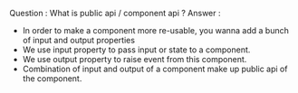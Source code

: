 Question : What is public api / component api ?
Answer :
- In order to make a component more re-usable, you wanna add a bunch of input and output properties
- We use input property to pass input or state to a component.
- We use output property to raise event from this component.
- Combination of input and output of a component make up public api of the component.
